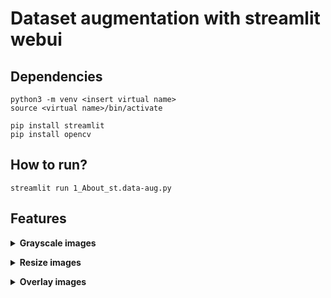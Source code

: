 # Dataset augmentation with streamlit webui

## Dependencies

```
python3 -m venv <insert virtual name>
source <virtual name>/bin/activate

pip install streamlit
pip install opencv
```

## How to run?

```
streamlit run 1_About_st.data-aug.py
```

## Features
**<details><summary>Grayscale images</summary>**
1. Input image file path
2. Input image destination path
3. Click on 'Grayscale Images'
4. View grayscaled images with slider
</details>

**<details><summary>Resize images</summary>**
1. Input image file path
2. Input image destination path
3. Insert image width
4. Insert images height
5. Click on 'Resize Images'
6. View resized images with slider
</details>

**<details><summary>Overlay images</summary>**
1. Input background image
2. Input overlaying image
3. Insert top left x coordinates of location
4. Insert top left y coordinates of location
5. Click on 'Overlay Images'
6. View overlayed images with slider
</details>